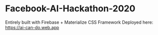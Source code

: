 # Facebook-AI-Hackathon-2020

Entirely built with Firebase + Materialize CSS Framework
Deployed here:
https://ai-can-do.web.app
